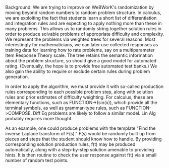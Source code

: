 Background: We are trying to improve on WeBWorK's randomization by moving beyond random numbers to random problem structure. In calculus, we are exploiting the fact that students learn a short list of differentiation and integration rules and are expecting to apply nothing more than these in many problems. This allows us to randomly string together solution rules in order to produce solvable problems of appropriate difficulty and complexity. We represent the problems via weighted trees for several reasons. Most interestingly for mathematicians, we can later use collected responses as training data for learning how to rate problems, say on a multiparameter Item Response Theory scale. The tree retains the semantic information about the problem structure, so should give a good model for automated rating. (Eventually, the hope is to provide free automated test banks.) We also gain the ability to require or exclude certain rules during problem generation.

In order to apply the algorithm, we must provide it with so-called production rules corresponding to each possible problem step, along with solution rules and prior estimates of difficulty weighting. For calculus, these are elementary functions, such as FUNCTION->(sin(x)), which provide all the terminal symbols, as well as grammar-type rules, such as FUNCTION->COMPOSE. Diff Eq problems are likely to follow a similar model. Lin Alg probably requires more thought.

As an example, one could produce problems with the template "Find the inverse Laplace transform of F(s)." F(s) would be randomly built up from pieces and steps that the student should know how to handle. By providing corresponding solution production rules, f(t) may be produced automatically, along with a step-by-step solution amenable to providing hints. It is then routine to check the user response against f(t) via a small number of random test points.
